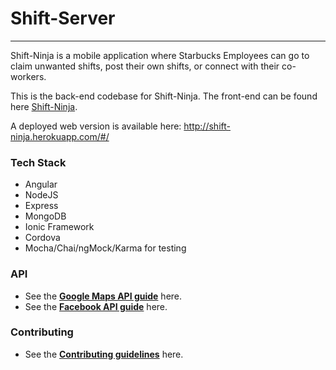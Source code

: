 # Shift-Server

---

Shift-Ninja is a mobile application where Starbucks Employees can go to claim unwanted shifts, post their own shifts, or connect with their co-workers.

This is the back-end codebase for Shift-Ninja. 
The front-end can be found here [Shift-Ninja](https://github.com/a-faraz/shift-ninja).

A deployed web version is available here: http://shift-ninja.herokuapp.com/#/


### Tech Stack

- Angular
- NodeJS
- Express
- MongoDB
- Ionic Framework
- Cordova
- Mocha/Chai/ngMock/Karma for testing

### API

- See the [**Google Maps API guide**](https://developers.google.com/maps/documentation/) here.
- See the [**Facebook API guide**](https://developers.facebook.com/docs/) here.

### Contributing

- See the [**Contributing guidelines**](shift-ninja/CONTRIBUTING.md) here.


